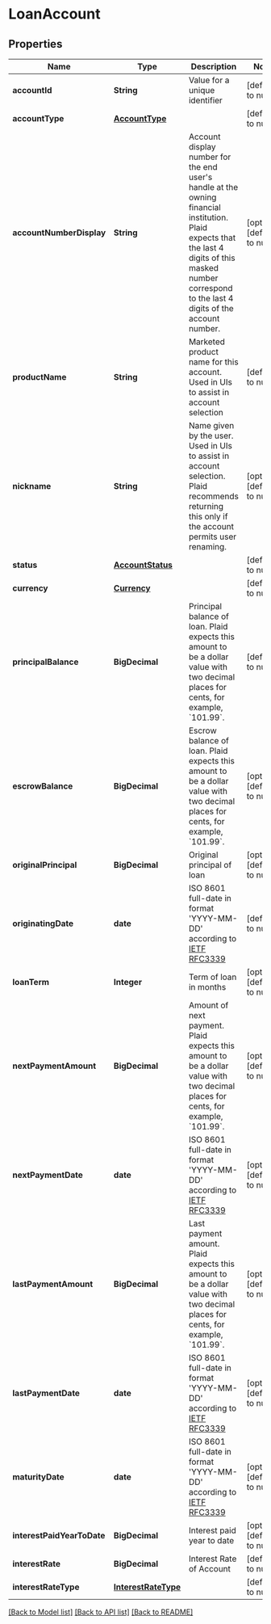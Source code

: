 # LoanAccount
## Properties

| Name | Type | Description | Notes |
|------------ | ------------- | ------------- | -------------|
| **accountId** | **String** | Value for a unique identifier | [default to null] |
| **accountType** | [**AccountType**](AccountType.md) |  | [default to null] |
| **accountNumberDisplay** | **String** | Account display number for the end user&#39;s handle at the owning financial institution.  Plaid expects that the last 4 digits of this masked number correspond to the last 4 digits of the account number. | [optional] [default to null] |
| **productName** | **String** | Marketed product name for this account. Used in UIs to assist in account selection | [default to null] |
| **nickname** | **String** | Name given by the user. Used in UIs to assist in account selection. Plaid recommends returning this only if the account permits user renaming. | [optional] [default to null] |
| **status** | [**AccountStatus**](AccountStatus.md) |  | [default to null] |
| **currency** | [**Currency**](Currency.md) |  | [default to null] |
| **principalBalance** | **BigDecimal** | Principal balance of loan. Plaid expects this amount to be a dollar value with two decimal places for cents, for example, &#x60;101.99&#x60;. | [default to null] |
| **escrowBalance** | **BigDecimal** | Escrow balance of loan. Plaid expects this amount to be a dollar value with two decimal places for cents, for example, &#x60;101.99&#x60;. | [optional] [default to null] |
| **originalPrincipal** | **BigDecimal** | Original principal of loan | [optional] [default to null] |
| **originatingDate** | **date** | ISO 8601 full-date in format &#39;YYYY-MM-DD&#39; according to [IETF RFC3339](https://xml2rfc.tools.ietf.org/public/rfc/html/rfc3339.html#anchor14) | [default to null] |
| **loanTerm** | **Integer** | Term of loan in months | [optional] [default to null] |
| **nextPaymentAmount** | **BigDecimal** | Amount of next payment. Plaid expects this amount to be a dollar value with two decimal places for cents, for example, &#x60;101.99&#x60;. | [optional] [default to null] |
| **nextPaymentDate** | **date** | ISO 8601 full-date in format &#39;YYYY-MM-DD&#39; according to [IETF RFC3339](https://xml2rfc.tools.ietf.org/public/rfc/html/rfc3339.html#anchor14) | [optional] [default to null] |
| **lastPaymentAmount** | **BigDecimal** | Last payment amount. Plaid expects this amount to be a dollar value with two decimal places for cents, for example, &#x60;101.99&#x60;. | [optional] [default to null] |
| **lastPaymentDate** | **date** | ISO 8601 full-date in format &#39;YYYY-MM-DD&#39; according to [IETF RFC3339](https://xml2rfc.tools.ietf.org/public/rfc/html/rfc3339.html#anchor14) | [optional] [default to null] |
| **maturityDate** | **date** | ISO 8601 full-date in format &#39;YYYY-MM-DD&#39; according to [IETF RFC3339](https://xml2rfc.tools.ietf.org/public/rfc/html/rfc3339.html#anchor14) | [optional] [default to null] |
| **interestPaidYearToDate** | **BigDecimal** | Interest paid year to date | [optional] [default to null] |
| **interestRate** | **BigDecimal** | Interest Rate of Account | [default to null] |
| **interestRateType** | [**InterestRateType**](InterestRateType.md) |  | [default to null] |

[[Back to Model list]](../README.md#documentation-for-models) [[Back to API list]](../README.md#documentation-for-api-endpoints) [[Back to README]](../README.md)


